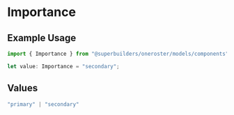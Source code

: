 # Importance

## Example Usage

```typescript
import { Importance } from "@superbuilders/oneroster/models/components";

let value: Importance = "secondary";
```

## Values

```typescript
"primary" | "secondary"
```